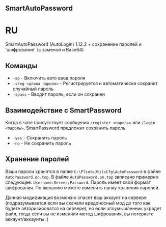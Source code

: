 ## SmartAutoPassword

# RU
 SmartAutoPassword (AutoLogin) 1.12.2 + сохранение паролей и 'шифрование' (с заменой и Base64)

## Команды
- `-ap` - Включить авто ввод пароля
- `-sreg <длина пароля>` - Регистрируется и автоматически сохранит случайный пароль
- `-spass` - Вводит пароль, если он сохранен

## Взаимодействие с SmartPassword
Когда в чате присутствует сообщения `/register <пароль>` или `/login <пароль>`, SmartPassword предложит сохранить пароль:
- `-yes` - Сохранить пароль
- `-no` - Не сохранить пароль

## Хранение паролей
Ваши пароли хранятся в папке `C:\PlintoUtilsCfg\AutoPassword` в файле `AutoPassword.on.top`.
В файле `AutoPassword.on.top` записано примерно следующее: `Username:Server:Password`.
Пароль имеет свой формат шифрования.
По желанию можете изменить папку хранения паролей.

Данная модификация возможно спасет ваш аккаунт на сервере (подразумывается если вы скачали вредоносный мод до того как будете авторизироватся на сервере), но если злоумышленник украдет файл, тогда если вы не изменили метод шифрования, вы потеряете аккаунт/аккаунты :(
